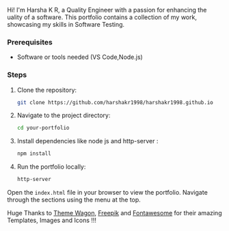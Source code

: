 Hi! I'm Harsha K R, a Quality Engineer with a passion for enhancing the uality of a software. This portfolio contains a collection of my work, showcasing my skills in Software Testing.

### Prerequisites
- Software or tools needed (VS Code,Node.js)

### Steps
1. Clone the repository:
   ```bash
   git clone https://github.com/harshakr1998/harshakr1998.github.io
   ```
2. Navigate to the project directory:
   ```bash
   cd your-portfolio
   ```
3. Install dependencies like node js and http-server :
   ```bash
   npm install 
   ```
4. Run the portfolio locally:
   ```bash
   http-server
   ```

Open the ``` index.html ``` file in your browser to view the portfolio. Navigate through the sections using the menu at the top.

Huge Thanks to [Theme Wagon](https://themewagon.com/themes/free-bootstrap-portfolio-website-template-meyawo/), [Freepik](https://www.freepik.com/) and [Fontawesome](https://fontawesome.com/) for their amazing Templates, Images and Icons !!!